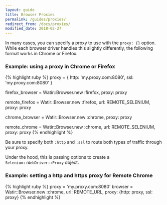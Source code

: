 ```yaml
---
layout: guide
title: Browser Proxies
permalink: /guides/proxies/
redirect_from: /docs/proxies/
modified_date: 2018-02-27
---
```


<!--- TODO: Need to test all the things with proxies --->
<!--- TODO: Examples for all browsers --->

In many cases, you can specify a proxy to use with the `proxy: {}` option. While each browser driver handles this slightly differently, the following format works in Chrome or Firefox.

### Example: using a proxy in Chrome or Firefox

{% highlight ruby %}
proxy = {
  http: 'my.proxy.com:8080',
  ssl:  'my.proxy.com:8080'
}

firefox_browser = Watir::Browser.new :firefox, proxy: proxy

remote_firefox  = Watir::Browser.new :firefox, url: REMOTE_SELENIUM, proxy: proxy

chrome_browser  = Watir::Browser.new :chrome, proxy: proxy

remote_chrome   = Watir::Browser.new :chrome, url: REMOTE_SELENIUM, proxy: proxy
{% endhighlight %}

Be sure to specify both `:http` and `:ssl` to route both types of traffic through your proxy.

Under the hood, this is passing options to create a `Selenium::WebDriver::Proxy` object.

### Example: setting a http and https proxy for Remote Chrome

{% highlight ruby %}
proxy = 'my.proxy.com:8080'
browser = Watir::Browser.new :chrome, url: REMOTE_URL, proxy: {http: proxy, ssl: proxy}
{% endhighlight %}

